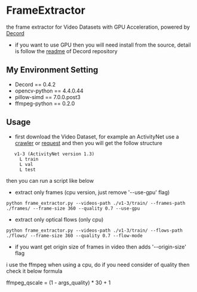 # FrameExtractor
the frame extractor for Video Datasets with GPU Acceleration, powered by [Decord](https://github.com/dmlc/decord)

* if you want to use GPU then you will need install from the source, detail is follow the [readme](https://github.com/dmlc/decord#installation) of Decord repository

## My Environment Setting

*   Decord == 0.4.2
*   opencv-python == 4.4.0.44
*   pillow-simd == 7.0.0.post3
*   ffmpeg-python == 0.2.0

## Usage
* first download the Video Dataset, for example an ActivityNet use a [crawler](https://github.com/activitynet/ActivityNet/tree/master/Crawler) or [request](https://github.com/activitynet/ActivityNet/issues/57) and then you will get the follow structure

```
   v1-3 (ActivityNet version 1.3)
     L train
     L val
     L test
```
then you can run a script like below

* extract only frames (cpu version, just remove '--use-gpu' flag)
```
python frame_extractor.py --videos-path ./v1-3/train/ --frames-path ./frames/ --frame-size 360 --quality 0.7 --use-gpu
```

* extract only optical flows (only cpu)
```
python frame_extractor.py --videos-path ./v1-3/train/ --flows-path ./flows/ --frame-size 360 --quality 0.7 --flow-mode
```
* if you want get origin size of frames in video then adds '--origin-size' flag

i use the ffmpeg when using a cpu, do if you need consider of quality then check it below formula

ffmpeg_qscale = (1 - args_quality) * 30 + 1
